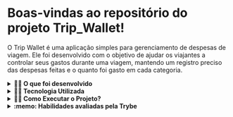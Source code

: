 # Boas-vindas ao repositório do projeto Trip_Wallet!
O Trip Wallet é uma aplicação simples para gerenciamento de despesas de viagem. Ele foi desenvolvido com o objetivo de ajudar os viajantes a controlar seus gastos durante uma viagem, mantendo um registro preciso das despesas feitas e o quanto foi gasto em cada categoria.
<details>
  <summary><strong>👨‍💻 O que foi desenvolvido</strong></summary><br />

  Neste projeto foi desenvolvido uma carteira de controle de gastos de viagem com um conversor de moedas, o projeto teve como base o projeto TrabeWallet do curso de desenvolvimento Web da Trybe, ao utilizar essa aplicação o usuário é ser capaz de:

  - Adicionar e remover um gasto;
  - Classicar despesas em uma categoria;
  - Visualizar uma tabelas com seus gastos;
  - Visualizar o total de gastos convertidos para o Real;
  - Verificar a cotação atual de moedas estrangeiras (suporta mais de 30 moedas).

  ![Screenshot](public/login.png)
  ![Screenshot](public/table.png)
</details>

<details>
  <summary><strong>👨‍💻 Tecnologia Utilizada</strong></summary><br />
  - React Native
</details>

<details>
  <summary><strong>👨‍💻 Como Executar o Projeto?</strong></summary><br />
  1.Clone o repositório: git clone https://github.com/tulioalcan/trip_wallet.git
  2.Acesse a pasta do projeto: cd trip_wallet
  3.Instale as dependências: npm install
  4.Inicie o servidor Expo: npm start

  Isso iniciará o aplicativo no seu emulador ou dispositivo conectado.
</details>

<details>
  <summary><strong>:memo: Habilidades avaliadas pela Trybe</strong></summary><br />

- Criar um _store_ Redux em aplicações React

- Criar _reducers_ no Redux em aplicações React

- Criar _actions_ no Redux em aplicações React

- Criar _dispatchers_ no Redux em aplicações React

- Conectar Redux aos componentes React

- Criar _actions_ assíncronas na sua aplicação React que faz uso de Redux.
</details>
